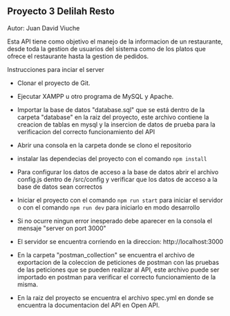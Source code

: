 ## Proyecto 3 Delilah Resto

Autor: Juan David Viuche

Esta API tiene como objetivo el manejo de la informacion de un restaurante, desde toda la gestion de usuarios del sistema como de los platos que ofrece el restaurante hasta la gestion de pedidos.

Instrucciones para inciar el server

- Clonar el proyecto de Git.
- Ejecutar XAMPP u otro programa de MySQL y Apache.
- Importar la base de datos "database.sql" que se está dentro de la carpeta "database" en la raiz del proyecto, este archivo contiene la creacion de tablas en mysql y la insercion de datos de prueba para la verificacion del correcto funcionamiento del API
- Abrir una consola en la carpeta donde se clono el repositorio
- instalar las dependecias del proyecto con el comando `npm install`
- Para configurar los datos de acceso a la base de datos abrir el archivo config.js dentro de /src/config y verificar que los datos de acceso a la base de datos sean correctos 
- Iniciar el proyecto con el comando `npm run start` para iniciar el servidor o con el comando `npm run dev` para iniciarlo en modo desarrollo
- Si no ocurre ningun error inesperado debe aparecer en la consola el mensaje "server on port 3000"
- El servidor se encuentra corriendo en la direccion: http://localhost:3000

- En la carpeta "postman_collection" se encuentra el archivo de exportacion de la coleccion de peticiones de postman con las pruebas de las peticiones que se pueden realizar al API, este archivo puede ser importado en postman para verificar el correcto funcionamiento de la misma.
- En la raiz del proyecto se encuentra el archivo spec.yml en donde se encuentra la documentacion del API en Open API.
